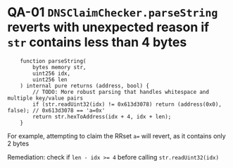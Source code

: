 # QA-01 `DNSClaimChecker.parseString` reverts with unexpected reason if `str` contains less than 4 bytes

```
    function parseString(
        bytes memory str,
        uint256 idx,
        uint256 len
    ) internal pure returns (address, bool) {
        // TODO: More robust parsing that handles whitespace and multiple key/value pairs
        if (str.readUint32(idx) != 0x613d3078) return (address(0x0), false); // 0x613d3078 == 'a=0x'
        return str.hexToAddress(idx + 4, idx + len);
    }
```

For example, attempting to claim the RRset `a=` will revert, as it contains only 2 bytes

Remediation: check if `len - idx >= 4` before calling `str.readUint32(idx)`


